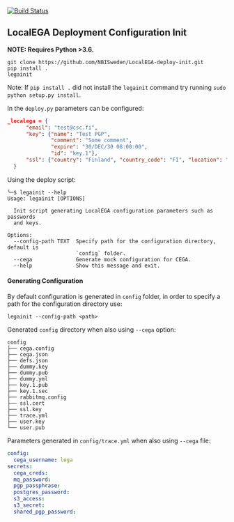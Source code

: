 [![Build Status](https://travis-ci.org/NBISweden/LocalEGA-deploy-init.svg?branch=master)](https://travis-ci.org/NBISweden/LocalEGA-deploy-init)

## LocalEGA Deployment Configuration Init

**NOTE: Requires Python >3.6.**
```
git clone https://github.com/NBISweden/LocalEGA-deploy-init.git
pip install .
legainit
```

Note: If `pip install .` did not install the `legainit` command try running `sudo python setup.py install`.

In the `deploy.py` parameters can be configured:
```json
_localega = {
      "email": "test@csc.fi",
      "key": {"name": "Test PGP",
              "comment": "Some comment",
              "expire": "30/DEC/30 08:00:00",
              "id": "key.1"},
      "ssl": {"country": "Finland", "country_code": "FI", "location": "Espoo", "org": "CSC"},
  }
```

Using the deploy script:
```
╰─$ legainit --help
Usage: legainit [OPTIONS]

  Init script generating LocalEGA configuration parameters such as passwords
  and keys.

Options:
  --config-path TEXT  Specify path for the configuration directory, default is
                      `config` folder.
  --cega              Generate mock configuration for CEGA.
  --help              Show this message and exit.
```

#### Generating Configuration

By default configuration is generated in `config` folder, in order to specify a path for the configuration directory use:
```
legainit --config-path <path>
```
Generated `config` directory when also using `--cega` option:
```
config
├── cega.config
├── cega.json
├── defs.json
├── dummy.key
├── dummy.pub
├── dummy.yml
├── key.1.pub
├── key.1.sec
├── rabbitmq.config
├── ssl.cert
├── ssl.key
├── trace.yml
├── user.key
└── user.pub

```

Parameters generated in `config/trace.yml` when also using `--cega` file:
```yaml
config:
  cega_username: lega
secrets:
  cega_creds:
  mq_password:
  pgp_passphrase:
  postgres_password:
  s3_access:
  s3_secret:
  shared_pgp_password:
```

